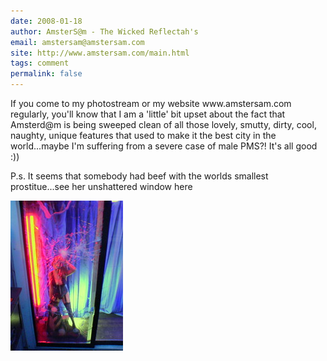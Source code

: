 ```yaml
---
date: 2008-01-18
author: AmsterS@m - The Wicked Reflectah's
email: amstersam@amstersam.com
site: http://www.amstersam.com/main.html
tags: comment
permalink: false
---
```


<p>
If you come to my photostream or my website www.amstersam.com regularly, you'll know that I am a 'little' bit upset about the fact that Amsterd@m is being sweeped clean of all those lovely, smutty, dirty, cool, naughty, unique features that used to make it the best city in the world...maybe I'm suffering from a severe case of male PMS?! It's all good :))

P.s. It seems that somebody had beef with the worlds smallest prostitue...see her unshattered window here <br/>

[![somebody had beef with the worlds smallest prostitue](2200741343_4ca8b8b3cc_m.jpg)](http://www.flickr.com/photos/amstersam/2200741343/)